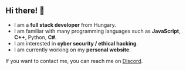 ## Hi there! 👋

- I am a **full stack developer** from Hungary.
- I am familiar with many programming languages such as **JavaScript**, **C++**, Python, **C#**.
- I am interested in **cyber security / ethical hacking**.
- I am currently working on my **personal website**.

If you want to contact me, you can reach me on [Discord](https://discord.com/users/877778571748331561).
